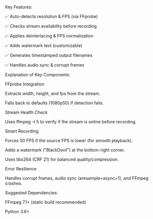 Key Features:

✅ Auto-detects resolution & FPS (via FFprobe)

✅ Checks stream availability before recording

✅ Applies deinterlacing & FPS normalization

✅ Adds watermark text (customizable)

✅ Generates timestamped output filenames

✅ Handles audio sync & corrupt frames

Explanation of Key Components:

FFprobe Integration

Extracts width, height, and fps from the stream.

Falls back to defaults (1080p50) if detection fails.

Stream Health Check

Uses ffmpeg -t 5 to verify if the stream is online before recording.

Smart Recording

Forces 50 FPS if the source FPS is lower (for smooth playback).

Adds a watermark ("BlackDevil") at the bottom-right corner.

Uses libx264 (CRF 21) for balanced quality/compression.

Error Resilience

Handles corrupt frames, audio sync (aresample=async=1), and FFmpeg crashes.


Suggested Dependencies:

FFmpeg 7.1+ (static build recommended)


Python 3.6+
